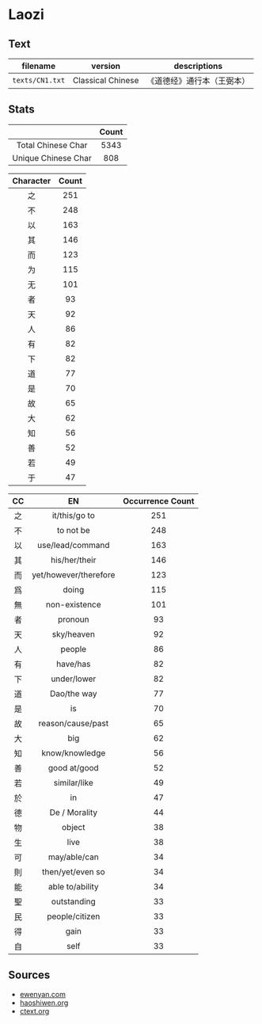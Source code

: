 # Laozi

## Text

|    filename     |      version      |        descriptions        |
| :-------------: | :---------------: | :------------------------: |
| `texts/CN1.txt` | Classical Chinese | 《道德经》通行本（王弼本） |

## Stats

|                     | Count |
| :-----------------: | :---: |
| Total Chinese Char  | 5343  |
| Unique Chinese Char |  808  |

| Character | Count |
| :-------: | :---: |
|    之     |  251  |
|    不     |  248  |
|    以     |  163  |
|    其     |  146  |
|    而     |  123  |
|    为     |  115  |
|    无     |  101  |
|    者     |  93   |
|    天     |  92   |
|    人     |  86   |
|    有     |  82   |
|    下     |  82   |
|    道     |  77   |
|    是     |  70   |
|    故     |  65   |
|    大     |  62   |
|    知     |  56   |
|    善     |  52   |
|    若     |  49   |
|    于     |  47   |

| CC  |          EN           | Occurrence Count |
| :-: | :-------------------: | :--------------: |
| 之  |     it/this/go to     |       251        |
| 不  |       to not be       |       248        |
| 以  |   use/lead/command    |       163        |
| 其  |     his/her/their     |       146        |
| 而  | yet/however/therefore |       123        |
| 爲  |         doing         |       115        |
| 無  |     non-existence     |       101        |
| 者  |        pronoun        |        93        |
| 天  |      sky/heaven       |        92        |
| 人  |        people         |        86        |
| 有  |       have/has        |        82        |
| 下  |      under/lower      |        82        |
| 道  |      Dao/the way      |        77        |
| 是  |          is           |        70        |
| 故  |   reason/cause/past   |        65        |
| 大  |          big          |        62        |
| 知  |    know/knowledge     |        56        |
| 善  |     good at/good      |        52        |
| 若  |     similar/like      |        49        |
| 於  |          in           |        47        |
| 德  |     De / Morality     |        44        |
| 物  |        object         |        38        |
| 生  |         live          |        38        |
| 可  |     may/able/can      |        34        |
| 則  |   then/yet/even so    |        34        |
| 能  |    able to/ability    |        34        |
| 聖  |      outstanding      |        33        |
| 民  |    people/citizen     |        33        |
| 得  |         gain          |        33        |
| 自  |         self          |        33        |

## Sources

-   [ewenyan.com](http://ewenyan.com/contents/more/lz.html)
-   [haoshiwen.org](http://www.haoshiwen.org/book.php?id=24)
-   [ctext.org](https://ctext.org/dao-de-jing)

